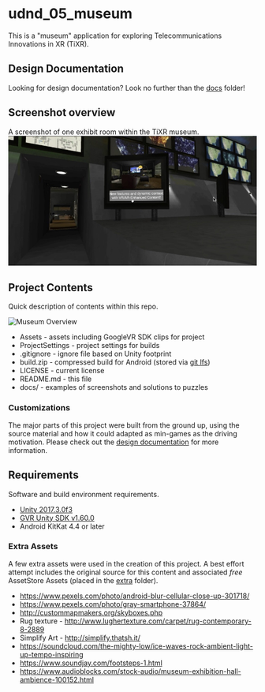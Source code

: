 # udnd_05_museum
This is a "museum" application for exploring Telecommunications Innovations in XR (TiXR).

## Design Documentation
Looking for design documentation? Look no further than the [docs](docs/README.md) folder!

## Screenshot overview
A screenshot of one exhibit room within the TiXR museum.
![TiXR Enhanced Content Exhibit Room](docs/TiXR_home.jpg)

## Project Contents
Quick description of contents within this repo.

![Museum Overview](docs/screen_fullview.jpg)

* Assets - assets including GoogleVR SDK clips for project
* ProjectSettings - project settings for builds
* .gitignore - ignore file based on Unity footprint
* build.zip - compressed build for Android (stored via [git lfs](https://git-lfs.github.com/))
* LICENSE - current license
* README.md - this file
* docs/ - examples of screenshots and solutions to puzzles

### Customizations
The major parts of this project were built from the ground up, using the source
material and how it could adapted as min-games as the driving motivation.  Please
check out the [design documentation](docs/README.md) for more information.

## Requirements
Software and build environment requirements.

* [Unity 2017.3.0f3](https://unity3d.com/get-unity/download/archive)
* [GVR Unity SDK v1.60.0](https://github.com/googlevr/gvr-unity-sdk/releases/tag/v1.60.0)
* Android KitKat 4.4 or later

### Extra Assets
A few extra assets were used in the creation of this project.  A best effort attempt includes the original source for this content and associated *free* AssetStore Assets (placed in the [extra](Assets/external) folder).

* https://www.pexels.com/photo/android-blur-cellular-close-up-301718/
* https://www.pexels.com/photo/gray-smartphone-37864/
* http://custommapmakers.org/skyboxes.php
* Rug texture - http://www.lughertexture.com/carpet/rug-contemporary-8-2889
* Simplify Art - http://simplify.thatsh.it/
* https://soundcloud.com/the-mighty-low/ice-waves-rock-ambient-light-up-tempo-inspiring
* https://www.soundjay.com/footsteps-1.html
* https://www.audioblocks.com/stock-audio/museum-exhibition-hall-ambience-100152.html
